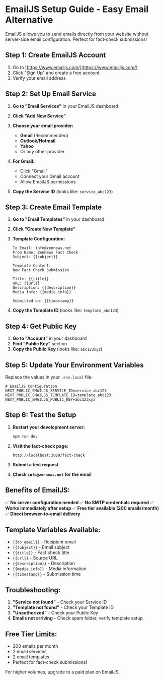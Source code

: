 # EmailJS Setup Guide - Easy Email Alternative

EmailJS allows you to send emails directly from your website without server-side email configuration. Perfect for fact-check submissions!

## Step 1: Create EmailJS Account

1. Go to [https://www.emailjs.com/](https://www.emailjs.com/)
2. Click "Sign Up" and create a free account
3. Verify your email address

## Step 2: Set Up Email Service

1. **Go to "Email Services"** in your EmailJS dashboard
2. **Click "Add New Service"**
3. **Choose your email provider:**
   - **Gmail** (Recommended)
   - **Outlook/Hotmail**
   - **Yahoo**
   - Or any other provider

4. **For Gmail:**
   - Click "Gmail"
   - Connect your Gmail account
   - Allow EmailJS permissions

5. **Copy the Service ID** (looks like: `service_abc123`)

## Step 3: Create Email Template

1. **Go to "Email Templates"** in your dashboard
2. **Click "Create New Template"**
3. **Template Configuration:**
   ```
   To Email: info@zennews.net
   From Name: ZenNews Fact Check
   Subject: {{subject}}
   
   Template Content:
   New Fact Check Submission
   
   Title: {{title}}
   URL: {{url}}
   Description: {{description}}
   Media Info: {{media_info}}
   
   Submitted on: {{timestamp}}
   ```

4. **Copy the Template ID** (looks like: `template_abc123`)

## Step 4: Get Public Key

1. **Go to "Account"** in your dashboard
2. **Find "Public Key"** section
3. **Copy the Public Key** (looks like: `abc123xyz`)

## Step 5: Update Your Environment Variables

Replace the values in your `.env.local` file:

```env
# EmailJS Configuration
NEXT_PUBLIC_EMAILJS_SERVICE_ID=service_abc123
NEXT_PUBLIC_EMAILJS_TEMPLATE_ID=template_abc123
NEXT_PUBLIC_EMAILJS_PUBLIC_KEY=abc123xyz
```

## Step 6: Test the Setup

1. **Restart your development server:**
   ```bash
   npm run dev
   ```

2. **Visit the fact-check page:**
   ```
   http://localhost:3000/fact-check
   ```

3. **Submit a test request**

4. **Check `info@zennews.net` for the email**

## Benefits of EmailJS:

✅ **No server configuration needed**
✅ **No SMTP credentials required**
✅ **Works immediately after setup**
✅ **Free tier available (200 emails/month)**
✅ **Direct browser-to-email delivery**

## Template Variables Available:

- `{{to_email}}` - Recipient email
- `{{subject}}` - Email subject
- `{{title}}` - Fact check title
- `{{url}}` - Source URL
- `{{description}}` - Description
- `{{media_info}}` - Media information
- `{{timestamp}}` - Submission time

## Troubleshooting:

1. **"Service not found"** - Check your Service ID
2. **"Template not found"** - Check your Template ID
3. **"Unauthorized"** - Check your Public Key
4. **Emails not arriving** - Check spam folder, verify template setup

## Free Tier Limits:

- 200 emails per month
- 2 email services
- 2 email templates
- Perfect for fact-check submissions!

For higher volumes, upgrade to a paid plan on EmailJS.

